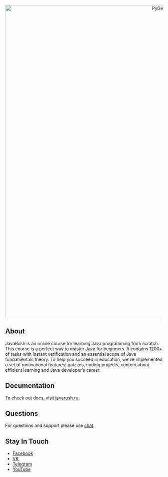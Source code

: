 <p align="center"><a href="https://pygen.ru/" target="_blank" rel="noopener noreferrer"><img width="1000" src="https://static.tildacdn.com/tild6661-3661-4764-a137-663430663464/11.png" alt="PyGen logo"></a></p>

## About

JavaRush is an online course for learning Java programming from scratch. This course is a perfect way to master Java for beginners. It contains 1200+ of tasks with instant verification and an essential scope of Java fundamentals theory. To help you succeed in education, we’ve implemented a set of motivational features: quizzes, coding projects, content about efficient learning and Java developer’s career. 

## Documentation

To check out docs, visit [javarush.ru](https://javarush.ru/).

## Questions

For questions and support please use [chat](https://javarush.ru/dialogues/administration).

## Stay In Touch

- [Facebook](https://www.facebook.com/www.javarush.ru/)
- [VK](https://vk.com/javarush)
- [Telegram](https://t.me/javarush_original)
- [YouTube](https://www.youtube.com/channel/UCMcDsSeqS531-HKz6GiJgtA)
